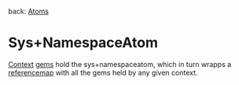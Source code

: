 back: [Atoms](../basics/context.md#Atoms)

# Sys+NamespaceAtom

[Context](../basics/context.md#Atoms) [gems](../basics/gem.md) hold the sys+namespaceatom, which in turn wrapps a [referencemap](../basics/referencemap.md) with all the gems held by any given context.